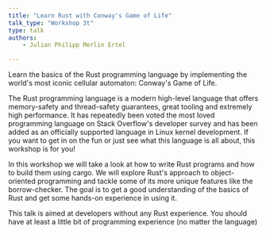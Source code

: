 ```yaml
---
title: "Learn Rust with Conway's Game of Life"
talk_type: "Workshop 3t"
type: talk
authors:
    - Julian Philipp Merlin Ertel

---
```

Learn the basics of the Rust programming language by implementing the world's most iconic cellular automaton: Conway's Game of Life.

The Rust programming language is a modern high-level language that offers memory-safety and thread-safety guarantees, great tooling and extremely high performance.
It has repeatedly been voted the most loved programming language on Stack Overflow's developer survey and has been added as an officially supported language in Linux kernel development.
If you want to get in on the fun or just see what this language is all about, this workshop is for you!

In this workshop we will take a look at how to write Rust programs and how to build them using cargo.
We will explore Rust's approach to object-oriented programming and tackle some of its more unique features like the borrow-checker.
The goal is to get a good understanding of the basics of Rust and get some hands-on experience in using it.

This talk is aimed at developers without any Rust experience.
You should have at least a little bit of programming experience (no matter the language)
